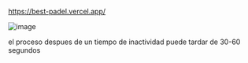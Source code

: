 https://best-padel.vercel.app/

![image](https://github.com/user-attachments/assets/aabc7dc5-d3e5-4731-9adc-630e1b2ddf59)

el proceso despues de un tiempo de inactividad puede tardar de 30-60 segundos
